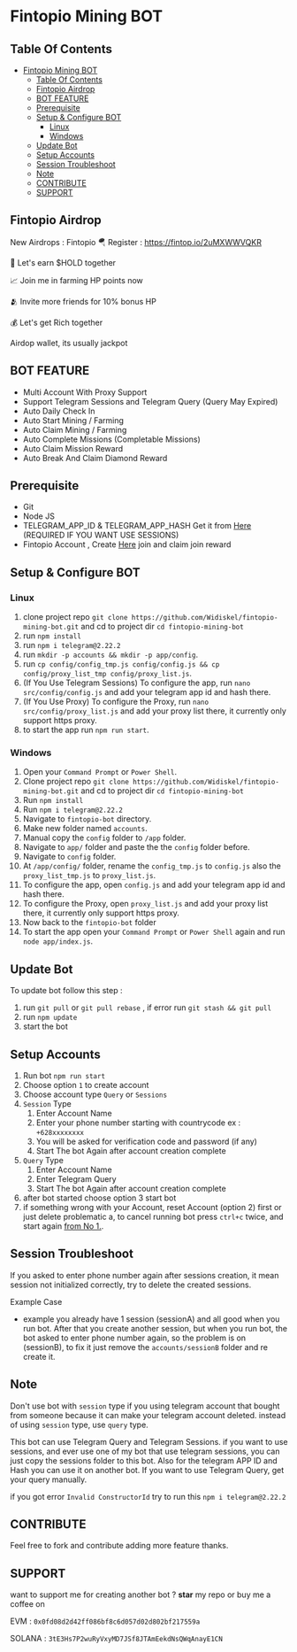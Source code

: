 # Fintopio Mining BOT

## Table Of Contents
- [Fintopio Mining BOT](#fintopio-mining-bot)
  - [Table Of Contents](#table-of-contents)
  - [Fintopio Airdrop](#fintopio-airdrop)
  - [BOT FEATURE](#bot-feature)
  - [Prerequisite](#prerequisite)
  - [Setup \& Configure BOT](#setup--configure-bot)
    - [Linux](#linux)
    - [Windows](#windows)
  - [Update Bot](#update-bot)
  - [Setup Accounts](#setup-accounts)
  - [Session Troubleshoot](#session-troubleshoot)
  - [Note](#note)
  - [CONTRIBUTE](#contribute)
  - [SUPPORT](#support)

## Fintopio Airdrop
New Airdrops : Fintopio
🪂 Register : https://fintop.io/2uMXWWVQKR 

💎 Let's earn $HOLD together 

📈 Join me in farming HP points now 

🫂 Invite more friends for 10% bonus HP 

💰 Let's get Rich together


Airdop wallet, its usually jackpot

## BOT FEATURE

- Multi Account With Proxy Support
- Support Telegram Sessions and Telegram Query (Query May Expired)
- Auto Daily Check In
- Auto Start Mining / Farming
- Auto Claim Mining / Farming
- Auto Complete Missions (Completable Missions)
- Auto Claim Mission Reward
- Auto Break And Claim Diamond Reward

## Prerequisite

- Git
- Node JS
- TELEGRAM_APP_ID & TELEGRAM_APP_HASH Get it from [Here](https://my.telegram.org/auth?to=apps) (REQUIRED IF YOU WANT USE SESSIONS)
- Fintopio Account , Create [Here](https://fintop.io/2uMXWWVQKR) join and claim join reward

## Setup & Configure BOT

### Linux
1. clone project repo `git clone https://github.com/Widiskel/fintopio-mining-bot.git` and cd to project dir `cd fintopio-mining-bot`
2. run `npm install`
3. run `npm i telegram@2.22.2`
4. run `mkdir -p accounts && mkdir -p app/config`.
5. run `cp config/config_tmp.js config/config.js && cp config/proxy_list_tmp config/proxy_list.js`.
6. (If You Use Telegram Sessions) To configure the app, run `nano src/config/config.js` and add your telegram app id and hash there.
7. (If You Use Proxy) To configure the Proxy, run `nano src/config/proxy_list.js` and add your proxy list there, it currently only support https proxy.
8. to start the app run `npm run start`.
   
### Windows
1. Open your `Command Prompt` or `Power Shell`.
2. Clone project repo `git clone https://github.com/Widiskel/fintopio-mining-bot.git` and cd to project dir `cd fintopio-mining-bot`
3. Run `npm install`
4. Run `npm i telegram@2.22.2`
5. Navigate to `fintopio-bot` directory. 
6. Make new folder named `accounts`.
7. Manual copy the `config` folder to `/app` folder. 
8. Navigate to `app/` folder and paste the the `config` folder before.
9. Navigate to `config` folder.
10. At `/app/config/` folder, rename the `config_tmp.js` to `config.js` also the `proxy_list_tmp.js` to `proxy_list.js`.
11. To configure the app, open `config.js` and add your telegram app id and hash there.
12. To configure the Proxy, open `proxy_list.js` and add your proxy list there, it currently only support https proxy.
13. Now back to the `fintopio-bot` folder
14. To start the app open your `Command Prompt` or `Power Shell` again and run `node app/index.js`.

## Update Bot

To update bot follow this step :
1. run `git pull` or `git pull rebase` , if error run `git stash && git pull`
2. run `npm update`
3. start the bot

## Setup Accounts

1. Run bot `npm run start`
2. Choose option `1` to create account
3. Choose account type `Query` or `Sessions`
4. `Session` Type
   1. Enter Account Name
   2. Enter your phone number starting with countrycode ex : `+628xxxxxxxx`
   3. You will be asked for verification code and password (if any)
   4. Start The bot Again after account creation complete
5. `Query` Type
   1. Enter Account Name
   2. Enter Telegram Query
   3. Start The bot Again after account creation complete
6.  after bot started choose option 3 start bot
7.  if something wrong with your Account, reset Account (option 2) first or just delete problematic a, to cancel running bot press `ctrl+c` twice, and start again [from No 1.](#setup-session).
   

## Session Troubleshoot
If you asked to enter phone number again after sessions creation, it mean session not initialized correctly, try to delete the created sessions. 

Example Case
- example you already have 1 session (sessionA) and all good when you run bot. After that you create another session, but when you run bot, the bot asked to enter phone number again, so the problem is on (sessionB), to fix it just remove the `accounts/sessionB` folder and re create it.

## Note

Don't use bot with `session` type if you using telegram account that bought from someone because it can make your telegram account deleted. instead of using `session` type, use `query` type.

This bot can use Telegram Query and Telegram Sessions. if you want to use sessions, and ever use one of my bot that use telegram sessions, you can just copy the sessions folder to this bot. Also for the telegram APP ID and Hash you can use it on another bot. If you want to use Telegram Query, get your query manually.

if you got error `Invalid ConstructorId` try to run this ```npm i telegram@2.22.2```

## CONTRIBUTE

Feel free to fork and contribute adding more feature thanks.

## SUPPORT

want to support me for creating another bot ?
**star** my repo or buy me a coffee on

EVM : `0x0fd08d2d42ff086bf8c6d057d02d802bf217559a`

SOLANA : `3tE3Hs7P2wuRyVxyMD7JSf8JTAmEekdNsQWqAnayE1CN`
